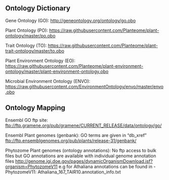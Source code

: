 
## Ontology Dictionary

Gene Ontology (GO):
http://geneontology.org/ontology/go.obo

Plant Ontology (PO):
https://raw.githubusercontent.com/Planteome/plant-ontology/master/po.obo

Trait Ontology (TO):
https://raw.githubusercontent.com/Planteome/plant-trait-ontology/master/to.obo

Plant Environment Ontology (EO):
https://raw.githubusercontent.com/Planteome/plant-environment-ontology/master/plant-environment-ontology.obo

Microbial Environment Ontology (ENVO):
https://raw.githubusercontent.com/EnvironmentOntology/envo/master/envo.obo

## Ontology Mapping

Ensembl GO ftp site:
ftp://ftp.gramene.org/pub/gramene/CURRENT_RELEASE/data/ontology/go/

Ensembl Plant genomes (genbank): GO terms are given in  “db_xref”
ftp://ftp.ensemblgenomes.org/pub/plants/release-31/genbank/

Phytozome Plant genomes (ontology annotations): No ftp access to bulk files but GO annotations are available with individual genome annotation files
http://genome.jgi.doe.gov/pages/dynamicOrganismDownload.jsf?organism=PhytozomeV11
e.g for Athaliana annotations can be found in - PhytozomeV11: Athaliana_167_TAIR10.annotation_info.txt

